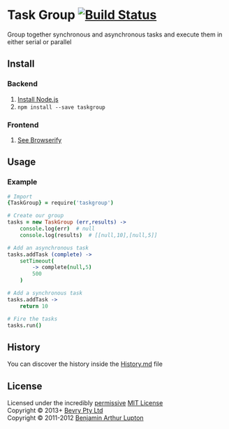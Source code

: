 # Task Group [![Build Status](https://secure.travis-ci.org/bevry/taskgroup.png?branch=master)](http://travis-ci.org/bevry/taskgroup)
Group together synchronous and asynchronous tasks and execute them in either serial or parallel



## Install

### Backend

1. [Install Node.js](http://bevry.me/node/install)
2. `npm install --save taskgroup`

### Frontend

1. [See Browserify](http://browserify.org/)



## Usage

### Example

``` coffeescript
# Import
{TaskGroup} = require('taskgroup')

# Create our group
tasks = new TaskGroup (err,results) ->
	console.log(err)  # null
	console.log(results)  # [[null,10],[null,5]]

# Add an asynchronous task
tasks.addTask (complete) ->
	setTimeout(
		-> complete(null,5)
		500
	)

# Add a synchronous task
tasks.addTask ->
	return 10

# Fire the tasks
tasks.run()
```



## History
You can discover the history inside the [History.md](https://github.com/bevry/taskgroup/blob/master/History.md#files) file



## License
Licensed under the incredibly [permissive](http://en.wikipedia.org/wiki/Permissive_free_software_licence) [MIT License](http://creativecommons.org/licenses/MIT/)
<br/>Copyright © 2013+ [Bevry Pty Ltd](http://bevry.me)
<br/>Copyright © 2011-2012 [Benjamin Arthur Lupton](http://balupton.com)
